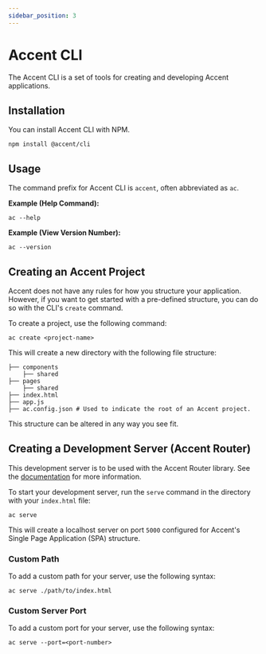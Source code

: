 ```yaml
---
sidebar_position: 3
---
```


# Accent CLI

The Accent CLI is a set of tools for creating and developing Accent applications.

## Installation

You can install Accent CLI with NPM.

```shell
npm install @accent/cli
```

## Usage

The command prefix for Accent CLI is `accent`, often abbreviated as `ac`.

**Example (Help Command):**

```shell
ac --help
```

**Example (View Version Number):**

```shell
ac --version
```

## Creating an Accent Project

Accent does not have any rules for how you structure your application. However, if you want to get started with a pre-defined structure, you can do so with the CLI's `create` command.

To create a project, use the following command:

```shell
ac create <project-name>
```

This will create a new directory with the following file structure:

```shell
├── components
    ├── shared
├── pages
    ├── shared
├── index.html
├── app.js
├── ac.config.json # Used to indicate the root of an Accent project.
```

This structure can be altered in any way you see fit.

## Creating a Development Server (Accent Router)

This development server is to be used with the Accent Router library. See the [documentation](/docs/renderer) for more information.

To start your development server, run the `serve` command in the directory with your `index.html` file:

```shell
ac serve
```

This will create a localhost server on port `5000` configured for Accent's Single Page Application (SPA) structure.

### Custom Path

To add a custom path for your server, use the following syntax:

```shell
ac serve ./path/to/index.html
```

### Custom Server Port

To add a custom port for your server, use the following syntax:

```shell
ac serve --port=<port-number>
```
